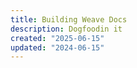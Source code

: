```yaml
---
title: Building Weave Docs
description: Dogfoodin it
created: "2025-06-15"
updated: "2024-06-15"
---
```


